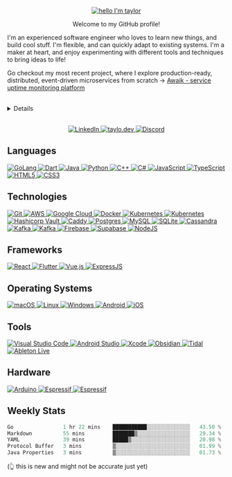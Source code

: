 <!-- <h1 align="center">Hello, I'm Taylor! 👋</h1> -->
<p align="center">
  <a href="#">
    <img src="https://capsule-render.vercel.app/api?type=venom&height=200&text=Hello,%20I'm%20Taylor!&fontSize=70&color=0:ffaacc,100:BF40BF&fontColor=00ADD8&stroke=0&strokeWidth=0.6&animation=fadeIn" alt="hello I'm taylor">
  </a>
</p>
  

<p align="center">
  Welcome to my GitHub profile!
</p>

I'm an experienced software engineer who loves to learn new things, and build cool stuff. I'm flexible, and can quickly adapt to existing systems.
I'm a maker at heart, and enjoy experimenting with different tools and techniques to bring ideas to life!

Go checkout my most recent project, where I explore production-ready, distributed, event-driven microservices from scratch → [Awaik - service uptime monitoring platform](https://github.com/taylow/awaik-backend)

<br>
<details>

  <summary>Details</summary>

  <br>

  <p align="center">
    <a href="#">
      <img src="https://go.dev/blog/go-brand/Go-Logo/PNG/Go-Logo_Blue.png" alt="GoLang" height="70" style="float:left;vertical-align:top; margin-left:px; margin-right:20px;">
    </a>
  </p>

  I am proficient in Go, and use other languages often.
  
  <br>

  <p align="center">
    <a href="#">
      <img src="https://cdn-icons-png.flaticon.com/512/6213/6213962.png" alt="No Code" height="70" style="float:left;vertical-align:top; margin-left:px; margin-right:20px;">
    </a>
  </p>

  I have worked on a few no-code tools - one being [MakeCode for the BBC micro:bit](https://makecode.microbit.org/) working with Lancaster University and Samsung to bring internet connectivity to the micro:bit, another is [Comnoco](https://comnoco.com/), building a visual programming language and functions-as-a-service no-code platform.

  <br>

  <p align="center">
    <a href="#">
      <img src="https://cdn-icons-png.flaticon.com/512/7309/7309625.png" alt="music" height="70" style="float:left;vertical-align:top; margin-left:px; margin-right:20px;">
    </a>
  </p>

  I use embedded systems, such as the ESP32, Arduino, and micro:bit, to mix reality with the digital world.

  I also 3D print things, and have a modded Ender Pro 3 that I use to bring my Fusion 360 designs to life... <i style="font-size:8px">and print [articulated slugs](https://www.thingiverse.com/thing:2818955), of course</i>

  <br>

  <p align="center">
    <a href="#">
     <img src="https://cdn-icons-png.flaticon.com/512/3902/3902837.png" alt="music" height="70" style="float:left;vertical-align:top; margin-left:px; margin-right:20px;">
    </a>
  </p>

  When I'm not coding, I'll be either playing music, making something, playing games, or spending time with my cats... sometimes all of the above

</details>

<br>

<!-- <p align="center">
  Thanks for stopping by and I hope you find something interesting here! 🔥
</p> -->

<!--<p align="center">
  <a href="#">
    <img src="https://img.shields.io/badge/⬇     ⬇     find me     ⬇     ⬇-FF66B6?style=for-the-badge" alt="find me">
  </a>
</p> -->

<p align="center">
  <a href="https://linkedin.com/in/taylor-woodcock/">
    <img src="https://img.shields.io/badge/linkedin-%230077B5.svg?style=for-the-badge&logo=linkedin&logoColor=white" alt="LinkedIn">
  </a>
  <a href="https://taylo.dev/">
    <img src="https://img.shields.io/badge/taylo.dev-FF66B6?style=for-the-badge&logo=internetexplorer" alt="taylo.dev">
  </a>
  <a href="https://circal.dev/">
    <img src="https://img.shields.io/badge/Discord-%237289DA.svg?style=for-the-badge&logo=Discord&logoColor=white" alt="Discord">
  </a>
</p>

<!-- <p align="center" style="font-size:10px">
  🌗 Some icons may be difficult to see in dark mode - sorry :c 🌓
</p> -->

<!-- ## My Repos
Take a look at some of my more interesting repositories!
<p>
  <a href="https://github.com/taylow/z-viz">📈 z-viz</a> - A Google Zanzibar relation tuple Graphviz generator
  <br>
  <a href="https://github.com/taylow/miditik">🎹 MidiTik</a> - Turn your MikroTik router into a MIDI-controllable instrument!
  <br>
</p>
(This list will be updated soon!) -->


## Languages
<p>
  <!-- GoLang -->
  <a href="https://golang.org/">
    <img src="https://img.shields.io/badge/go-%2300ADD8.svg?style=for-the-badge&logo=go&logoColor=white" alt="GoLang">
  </a>
  <!-- Dart -->
  <a href="https://dart.dev/">
    <img src="https://img.shields.io/badge/dart-%230175C2.svg?style=for-the-badge&logo=dart&logoColor=white" alt="Dart">
  </a>
  <!-- Java -->
  <a href="https://java.com/">
    <img src="https://img.shields.io/badge/java-%23ED8B00.svg?style=for-the-badge&logo=openjdk&logoColor=white" alt="Java">
  </a>
  <!-- Python -->
  <a href="https://python.org/">
    <img src="https://img.shields.io/badge/python-3670A0?style=for-the-badge&logo=python&logoColor=ffdd54" alt="Python">
  </a>
  <!-- C++ -->
  <a href="https://cplusplus.com/">
    <img src="https://img.shields.io/badge/c++-%2300599C.svg?style=for-the-badge&logo=c%2B%2B&logoColor=white" alt="C++">
  </a>
  <!-- C# -->
  <a href="https://docs.microsoft.com/en-us/dotnet/csharp/">
    <img src="https://img.shields.io/badge/c%23-%23239120.svg?style=for-the-badge&logo=c-sharp&logoColor=white" alt="C#">
  </a>
  <!-- JavaScript -->
  <a href="https://developer.mozilla.org/en-US/docs/Web/JavaScript">
    <img src="https://img.shields.io/badge/javascript-%23323330.svg?style=for-the-badge&logo=javascript&logoColor=%23F7DF1E" alt="JavaScript">
  </a>
  <!-- TypeScript -->
  <a href="https://typescriptlang.org/">
    <img src="https://img.shields.io/badge/typescript-%23007ACC.svg?style=for-the-badge&logo=typescript&logoColor=white" alt="TypeScript">
  </a>
  <!-- HTML5 -->
  <a href="https://html.com/">
    <img src="https://img.shields.io/badge/html5-%23E34F26.svg?style=for-the-badge&logo=html5&logoColor=white" alt="HTML5">
  </a>
  <!-- CSS3 -->
  <a href="https://w3.org/Style/CSS/Overview.en.html">
    <img src="https://img.shields.io/badge/css3-%231572B6.svg?style=for-the-badge&logo=css3&logoColor=white" alt="CSS3">
  </a>
</p>

## Technologies
<p>
<!-- GitHub -->
  <a href="https://github.com/taylow/">
    <img src="https://img.shields.io/badge/git-%23F05033.svg?style=for-the-badge&logo=git&logoColor=white" alt="Git">
  </a>
  <!-- AWS -->
  <a href="https://aws.amazon.com/">
    <img src="https://img.shields.io/badge/AWS-%23FF9900.svg?style=for-the-badge&logo=amazon-aws&logoColor=white" alt="AWS">
  </a>
  <!-- Google Cloud -->
  <a href="https://cloud.google.com/">
    <img src="https://img.shields.io/badge/GoogleCloud-%234285F4.svg?style=for-the-badge&logo=google-cloud&logoColor=white" alt="Google Cloud">
  </a>
  <!-- Docker -->
  <a href="https://docker.com/">
    <img src="https://img.shields.io/badge/docker-%230db7ed.svg?style=for-the-badge&logo=docker&logoColor=white" alt="Docker">
  </a>
  <!-- Kubernetes -->
  <a href="https://kubernetes.io/">
    <img src="https://img.shields.io/badge/kubernetes-%23326CE5.svg?style=for-the-badge&logo=kubernetes&logoColor=white" alt="Kubernetes">
  </a>
  <!-- Terraform -->
  <a href="https://terraform.io/">
    <img src="https://img.shields.io/badge/terraform-%235835CC.svg?style=for-the-badge&logo=kubernetes&logoColor=white" alt="Kubernetes">
  </a>
  <!-- Ory -->
  <!-- <a href="https://ory.sh/">
    <img src="https://raw.githubusercontent.com/ory/.github/README/img/ory.png" alt="Ory">
    <img src="https://img.shields.io/badge/ory-%23000000.svg?style=for-the-badge&logo=ory&logoColor=white" alt="Ory">
  </a> -->
  <!-- Hashicorp Vault -->
  <a href="https://vaultproject.io/">
    <img src="https://img.shields.io/badge/vault-%23000000.svg?style=for-the-badge&logo=vault&logoColor=white" alt="Hashicorp Vault">
  </a>
  <!-- CaddyServer -->
  <a href="https://caddyserver.com/">
    <img src="https://img.shields.io/badge/caddy-%231F88C0.svg?style=for-the-badge&logo=caddy&logoColor=white" alt="Caddy">
  </a>
  <!-- Postgres -->
  <a href="https://postgresql.org/">
    <img src="https://img.shields.io/badge/postgres-%23316192.svg?style=for-the-badge&logo=postgresql&logoColor=white" alt="Postgres">
  </a>
  <!-- MySQL -->
  <a href="https://mysql.com/">
    <img src="https://img.shields.io/badge/mysql-%2300f.svg?style=for-the-badge&logo=mysql&logoColor=white" alt="MySQL">
  </a>
  <!-- SQLite -->
  <a href="https://sqlite.org/index.html">
    <img src="https://img.shields.io/badge/sqlite-%2307405e.svg?style=for-the-badge&logo=sqlite&logoColor=white" alt="SQLite">
  </a>
  <!-- Apache Cassandra -->
  <a href="https://cassandra.apache.org/">
    <img src="https://img.shields.io/badge/cassandra-%231287B1.svg?style=for-the-badge&logo=apachecassandra&logoColor=white" alt="Cassandra">
  </a>
  <!-- Apache Kafka -->
  <a href="https://kafka.apache.org/">
    <img src="https://img.shields.io/badge/kafka-%23000000.svg?style=for-the-badge&logo=apachekafka" alt="Kafka">
  </a>
  <!-- NATS -->
  <a href="https://nats.io/">
    <img src="https://img.shields.io/badge/NATS.io-%2327AAE1.svg?style=for-the-badge&logo=natsdotio&logoColor=white" alt="Kafka">
  </a>
  <!-- Firebase -->
  <a href="https://firebase.google.com/">
    <img src="https://img.shields.io/badge/firebase-%23039BE5.svg?style=for-the-badge&logo=firebase" alt="Firebase">
  </a>
  <!-- Supabase -->
  <a href="https://supabase.com/">
    <img src="https://img.shields.io/badge/Supabase-3ECF8E?style=for-the-badge&logo=supabase&logoColor=white" alt="Supabase">
  </a>
  <!-- NodeJs -->
  <a href="https://nodejs.org/">
    <img src="https://img.shields.io/badge/node.js-6DA55F?style=for-the-badge&logo=node.js&logoColor=white" alt="NodeJS">
  </a>

## Frameworks
<p style="color: red;">
  <!-- React -->
  <a href="https://reactjs.org/">
    <img src="https://img.shields.io/badge/react-%2320232a.svg?style=for-the-badge&logo=react&logoColor=%2361DAFB" alt="React">
  </a>
  <!-- Flutter -->
  <a href="https://flutter.dev/">
    <img src="https://img.shields.io/badge/Flutter-%2302569B.svg?style=for-the-badge&logo=Flutter&logoColor=white" alt="Flutter">
  </a>
  <!-- VueJS -->
  <a href="https://vuejs.org/">
    <img src="https://img.shields.io/badge/vuejs-%2335495e.svg?style=for-the-badge&logo=vuedotjs&logoColor=%234FC08D" alt="Vue.js">
  </a>
  <!-- ExpressJS -->
  <a href="https://expressjs.com/">
    <img src="https://img.shields.io/badge/express.js-%23404d59.svg?style=for-the-badge&logo=express&logoColor=%2361DAFB" alt="ExpressJS">
  </a>
  <!-- GoKit -->
  <!-- <a href="https://gokit.io/">
    <img src="https://gokit.io/gokit-logo-header.png" alt="GoKit">
  </a> -->
</p>

## Operating Systems
  <!-- MacOS -->
  <a href="https://apple.com/macos/">
    <img src="https://img.shields.io/badge/mac%20os-000000?style=for-the-badge&logo=macos&logoColor=F0F0F0" alt="macOS">
  </a>
  <!-- Linux -->
  <a href="https://linux.org/">
    <img src="https://img.shields.io/badge/Linux-FCC624?style=for-the-badge&logo=linux&logoColor=black" alt="Linux">
  </a>
  <!-- Windows -->
  <a href="https://microsoft.com/en-gb/windows">
    <img src="https://img.shields.io/badge/Windows-0078D6?style=for-the-badge&logo=windows&logoColor=white" alt="Windows">
  </a>
  <!-- Android -->
  <a href="https://android.com/">
    <img src="https://img.shields.io/badge/Android-3DDC84?style=for-the-badge&logo=android&logoColor=white" alt="Android">
  </a>
  <!-- iOS -->
  <a href="https://apple.com/uk/ios">
    <img src="https://img.shields.io/badge/iOS-000000?style=for-the-badge&logo=ios&logoColor=white" alt="iOS">
  </a>
</p>

## Tools
  <!-- Visual Studio Code -->
  <a href="https://code.visualstudio.com/">
    <img src="https://img.shields.io/badge/Visual%20Studio%20Code-0078d7.svg?style=for-the-badge&logo=visual-studio-code&logoColor=white" alt="Visual Studio Code">
  </a>
  <!-- Android Studio -->
  <a href="https://developer.android.com/studio">
    <img src="https://img.shields.io/badge/Android%20Studio-3DDC84.svg?style=for-the-badge&logo=android-studio&logoColor=white" alt="Android Studio">
  </a>
  <!-- Xcode -->
  <a href="https://developer.apple.com/xcode/">
    <img src="https://img.shields.io/badge/Xcode-007ACC?style=for-the-badge&logo=Xcode&logoColor=white" alt="Xcode">
  </a>
  <!-- Obsidian -->
  <a href="https://obsidian.md/">
    <img src="https://img.shields.io/badge/Obsidian-%23483699.svg?style=for-the-badge&logo=obsidian&logoColor=white" alt="Obsidian">
  </a>
  <!-- Tidal -->
  <a href="https://tidal.com/">
    <img src="https://img.shields.io/badge/tidal-000000?style=for-the-badge&logo=tidal&logoColor=white" alt="Tidal">
  </a>
  <!-- Ableton Live -->
  <a href="https://ableton.com/">
    <img src="https://img.shields.io/badge/Ableton Live-000000?style=for-the-badge&logo=abletonlive&logoColor=white" alt="Ableton Live">
  </a>

## Hardware
<p style="color: red;">
  <!-- Arduino -->
  <a href="https://arduino.cc/en/software">
    <img src="https://img.shields.io/badge/-Arduino-00979D?style=for-the-badge&logo=Arduino&logoColor=white" alt="Arduino">
  </a>
  <!-- Espressif -->
  <a href="https://espressif.com/">
    <img src="https://img.shields.io/badge/espressif-E7352C.svg?style=for-the-badge&logo=espressif&logoColor=white" alt="Espressif">
  </a>
  <!-- micro:bit -->
  <a href="https://microbit.org/">
    <img src="https://img.shields.io/badge/micro:bit-00ed00.svg?style=for-the-badge&logo=microbit&logoColor=white" alt="Espressif">
  </a>
</p>

<!--<p align="center" style="font-size:10px">
  this is not an exhaustive list
  </br></br>
  <img hidden="hidden" src="https://komarev.com/ghpvc/?username=taylow&style=for-the-badge" alt="profile views" style="display: none;">
</p>-->

## Weekly Stats


<!--START_SECTION:waka-->

```go
Go                1 hr 22 mins    ███████████░░░░░░░░░░░░░░   43.50 %
Markdown          55 mins         ███████▒░░░░░░░░░░░░░░░░░   29.34 %
YAML              39 mins         █████▒░░░░░░░░░░░░░░░░░░░   20.98 %
Protocol Buffer   3 mins          ▒░░░░░░░░░░░░░░░░░░░░░░░░   01.99 %
Java Properties   3 mins          ▒░░░░░░░░░░░░░░░░░░░░░░░░   01.73 %
```

<!--END_SECTION:waka-->

(👆 this is new and might not be accurate just yet)

<!-- 

Icons: https://simpleicons.org/
Badges: https://ileriayo.github.io/markdown-badges/
Wakatime: https://github.com/athul/waka-readme

 -->
